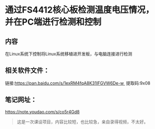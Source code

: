 # 通过FS4412核心板检测温度电压情况，并在PC端进行检测和控制
## 内容
在Linux系统下控制将Linux系统移植进开发板，与电脑连接进行检测
## 相关软件文件：
链接:https://pan.baidu.com/s/1exRM4fqA8K31IFGVW6De-w 
提取码:9x08
## 笔记网址：
https://note.youdao.com/s/co5r4Gd8
> 这是一次课设项目，内容比较短，也比较急，亲自录得视频，不太好。
